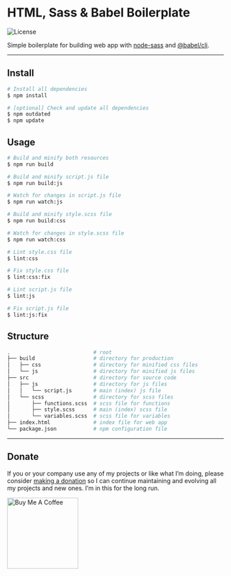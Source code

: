 # HTML, Sass & Babel Boilerplate

![License](https://img.shields.io/github/license/mypreview/html-boilerplate)

Simple boilerplate for building web app with [node-sass](https://github.com/sass/node-sass) and [@babel/cli](https://github.com/babel/babel/tree/master/packages/babel-cli).

---

## Install

```bash
# Install all dependencies
$ npm install

# [optional] Check and update all dependencies
$ npm outdated
$ npm update
```

## Usage

```bash
# Build and minify both resources
$ npm run build

# Build and minify script.js file
$ npm run build:js

# Watch for changes in script.js file
$ npm run watch:js

# Build and minify style.scss file
$ npm run build:css

# Watch for changes in style.scss file
$ npm run watch:css

# Lint style.css file
$ lint:css

# Fix style.css file
$ lint:css:fix

# Lint script.js file
$ lint:js

# Fix script.js file
$ lint:js:fix
```

## Structure

```bash
.                           # root
├── build                   # directory for production
│   ├── css                 # directory for minified css files
│   └── js                  # directory for minified js files
├── src                     # directory for source code
│   ├── js                  # directory for js files
│   │   └── script.js       # main (index) js file
│   └── scss                # directory for scss files
│       ├── functions.scss  # scss file for functions
│       ├── style.scss      # main (index) scss file
│       └── variables.scss  # scss file for variables
├── index.html              # index file for web app
└── package.json            # npm configuration file
```

---

## Donate

If you or your company use any of my projects or like what I’m doing, please consider [making a donation](https://www.buymeacoffee.com/mahdiyazdani) so I can continue maintaining and evolving all my projects and new ones. I’m in this for the long run. 

<a href="https://www.buymeacoffee.com/mahdiyazdani" target="_blank"><img src="https://cdn.buymeacoffee.com/buttons/v2/default-yellow.png" alt="Buy Me A Coffee" width="165" /></a>
